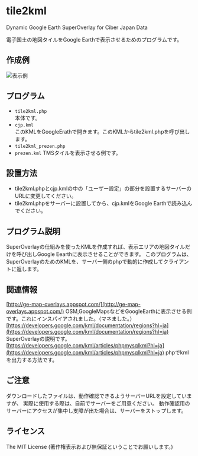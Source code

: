 tile2kml
======================

Dynamic Google Earth SuperOverlay for Ciber Japan Data 

電子国土の地図タイルをGoogle Earthで表示させるためのプログラムです。


作成例
------
![表示例](https://raw.github.com/tmizu23/tile2kml/master/cjp.jpg)


プログラム
------
- `tile2kml.php`  
 本体です。
- `cjp.kml`  
 このKMLをGoogleErathで開きます。このKMLからtile2kml.phpを呼び出します。
- `tile2kml_prezen.php`
- `prezen.kml`
 TMSタイルを表示させる例です。

設置方法
------
+ tile2kml.phpとcjp.kmlの中の「ユーザー設定」の部分を設置するサーバーのURLに変更してください。
+ tile2kml.phpをサーバーに設置してから、cjp.kmlをGoogle Earthで読み込んでください。

プログラム説明
-------
SuperOverlayの仕組みを使ったKMLを作成すれば、表示エリアの地図タイルだけを呼び出しGoogle Eearthに表示させることができます。
このプログラムは、SuperOverlayのためのKMLを、サーバー側のphpで動的に作成してクライアントに返します。

 
関連情報
--------
[http://ge-map-overlays.appspot.com/](http://ge-map-overlays.appspot.com/)
OSM,GoogleMapsなどをGoogleEarthに表示させる例です。これにインスパイアされました。（マネました。）
[https://developers.google.com/kml/documentation/regions?hl=ja](https://developers.google.com/kml/documentation/regions?hl=ja)
SuperOverlayの説明です。
[https://developers.google.com/kml/articles/phpmysqlkml?hl=ja](https://developers.google.com/kml/articles/phpmysqlkml?hl=ja)
phpでkmlを出力する方法です。

ご注意
----------
ダウンロードしたファイルは、動作確認できるようサーバーURLを設定していますが、
実際に使用する際は、自前でサーバーをご用意ください。
動作確認用のサーバーにアクセスが集中し支障が出た場合は、サーバーをストップします。


ライセンス
----------
The MIT License
(著作権表示および無保証ということでお願いします。)
